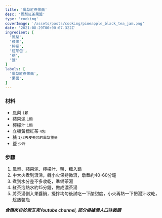 ```yaml
---
title: '鳳梨紅茶果醬'
desc: '鳳梨紅茶果醬'
type: 'cooking'
coverImage: '/assets/posts/cooking/pineapple_black_tea_jam.png'
date: '2021-08-29T00:00:07.322Z'
ingredient: [
  '鳳梨',
  '蘋果',
  '檸檬',
  '紅茶包',
  '糖',
  '鹽'
]
labels: [
  '鳳梨紅茶果醬',
  '果醬',
]
---
```


### 材料

- 鳳梨 `1顆`
- 蘋果泥 `1顆`
- 檸檬汁 `1顆`
- 立頓黃標紅茶 `4包`
- 糖 `1/3去皮去芯的鳳梨重量`
- 鹽 `少許`

### 步驟

1. 鳳梨、蘋果泥、檸檬汁、鹽、糖入鍋
2. 中大火煮到滾沸，轉小火保持微滾，燉煮約40-60分鐘
3. 煮到水分差不多收乾，準備茶湯
4. 紅茶泡熱水約15分鐘，做成濃茶湯
5. 將茶湯倒入果醬鍋，攪拌均勻後試吃一下酸甜度，小火再熱一下把湯汁收乾，趁熱裝瓶

***食譜來自於索艾克Youtube channel, 部分根據個人口味微調***
